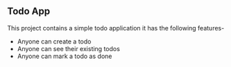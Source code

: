 ## Todo App

This project contains a simple todo application
it has the following features-


- Anyone can create a todo
- Anyone can see their existing todos
- Anyone can mark a todo as done
